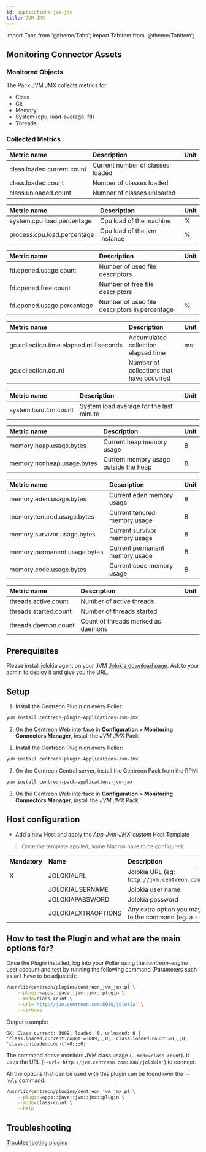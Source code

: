 ```yaml
---
id: applications-jvm-jmx
title: JVM JMX
---
```

import Tabs from '@theme/Tabs';
import TabItem from '@theme/TabItem';


## Monitoring Connector Assets

### Monitored Objects

The Pack JVM JMX collects metrics for:
* Class
* Gc
* Memory
* System (cpu, load-average, fd)
* Threads

### Collected Metrics

<Tabs groupId="sync">
<TabItem value="Class-count" label="Class-count">

| Metric name                | Description                      | Unit |
| :------------------------- | :------------------------------- | :--- |
| class.loaded.current.count | Current number of classes loaded |      |
| class.loaded.count         | Number of classes loaded         |      |
| class.unloaded.count       | Number of classes unloaded       |      |

</TabItem>
<TabItem value="Cpu-load" label="Cpu-load">

| Metric name                 | Description                  | Unit |
| :-------------------------- | :--------------------------  | :--- |
| system.cpu.load.percentage  | Cpu load of the machine      | %    |
| process.cpu.load.percentage | Cpu load of the jvm instance | %    |

</TabItem>
<TabItem value="Fd-usage" label="Fd-usage">

| Metric name                | Description                                   | Unit |
| :------------------------- | :-------------------------------------------- | :--- |
| fd.opened.usage.count      | Number of used file descriptors               |      |
| fd.opened.free.count       | Number of free file descriptors               |      |
| fd.opened.usage.percentage | Number of used file descriptors in percentage | %    |

</TabItem>
<TabItem value="Gc-usage" label="Gc-usage">

| Metric name                             | Description                              | Unit |
| :-------------------------------------- | :--------------------------------------- | :--- |
| gc.collection.time.elapsed.milliseconds | Accumulated collection elapsed time      | ms   |
| gc.collection.count                     | Number of collections that have occurred |      |

</TabItem>
<TabItem value="Load-average" label="Load-average">

| Metric name          | Description                             | Unit |
| :------------------- | :-------------------------------------- | :--- |
| system.load.1m.count | System load average for the last minute |      |

</TabItem>
<TabItem value="Memory" label="Memory">

| Metric name                | Description                           | Unit |
| :------------------------- | :------------------------------------ | :--- |
| memory.heap.usage.bytes    | Current heap memory usage             | B    |
| memory.nonheap.usage.bytes | Current memory usage outside the heap | B    |

</TabItem>
<TabItem value="Memory-detailed" label="Memory-detailed">

| Metric name                  | Description                    | Unit |
| :--------------------------- | :----------------------------- | :--- |
| memory.eden.usage.bytes      | Current eden memory usage      | B    |
| memory.tenured.usage.bytes   | Current tenured memory usage   | B    |
| memory.survivor.usage.bytes  | Current survivor memory usage  | B    |
| memory.permanent.usage.bytes | Current permanent memory usage | B    |
| memory.code.usage.bytes      | Current code memory usage      | B    |

</TabItem>
<TabItem value="Threads" label="Threads">

| Metric name           | Description                        | Unit |
| :-------------------- | :--------------------------------- | :--- |
| threads.active.count  | Number of active threads           |      |
| threads.started.count | Number of threads started          |      |
| threads.daemon.count  | Count of threads marked as daemons |      |

</TabItem>
</Tabs>

## Prerequisites

Please install jolokia agent on your JVM [Jolokia download page](https://jolokia.org/download). Ask to your admin to deploy it and give you the URL.

## Setup

<Tabs groupId="sync">
<TabItem value="Online License" label="Online License">

1. Install the Centreon Plugin on every Poller:

```bash
yum install centreon-plugin-Applications-Jvm-Jmx
```

2. On the Centreon Web interface in **Configuration > Monitoring Connectors Manager**, install the *JVM JMX* Pack

</TabItem>
<TabItem value="Offline License" label="Offline License">

1. Install the Centreon Plugin on every Poller:

```bash
yum install centreon-plugin-Applications-Jvm-Jmx
```

2. On the Centreon Central server, install the Centreon Pack from the RPM:

```bash
yum install centreon-pack-applications-jvm-jmx
```

3. On the Centreon Web interface in **Configuration > Monitoring Connectors Manager**, install the *JVM JMX* Pack

</TabItem>
</Tabs>

## Host configuration 

* Add a new Host and apply the *App-Jvm-JMX-custom* Host Template

> Once the template applied, some Macros have to be configured:

| Mandatory   | Name                | Description                                                                |
| :---------- | :------------------ | :------------------------------------------------------------------------- |
| X           | JOLOKIAURL          | Jolokia URL (eg: `http://jvm.centreon.com:8080/jolokia`)                     |
|             | JOLOKIAUSERNAME     | Jolokia user name                                                          |
|             | JOLOKIAPASSWORD     | Jolokia password                                                           |
|             | JOLOKIAEXTRAOPTIONS | Any extra option you may want to add to the command (eg. a --verbose flag) |

## How to test the Plugin and what are the main options for?

Once the Plugin installed, log into your Poller using the *centreon-engine* user account and test by running the following command
(Parameters such as ```url``` have to be adjusted):

```bash
/usr/lib/centreon/plugins/centreon_jvm_jmx.pl \
    --plugin=apps::java::jvm::jmx::plugin \
    --mode=class-count \
    --url='http://jvm.centreon.com:8080/jolokia' \
    --verbose
```

Output example:
```
OK: Class current: 3009, loaded: 0, unloaded: 0 | 'class.loaded.current.count'=3009;;;0; 'class.loaded.count'=0;;;0; 'class.unloaded.count'=0;;;0;
```

The command above monitors JVM class usage (```--mode=class-count```).
It uses the URL (```--url='http://jvm.centreon.com:8080/jolokia'```) to connect.

All the options that can be used with this plugin can be found over the ```--help``` command:

```bash
/usr/lib/centreon/plugins/centreon_jvm_jmx.pl \
    --plugin=apps::java::jvm::jmx::plugin \
    --mode=class-count \
    --help
```

## Troubleshooting

[Troubleshooting plugins](../getting-started/how-to-guides/troubleshooting-plugins.md)

